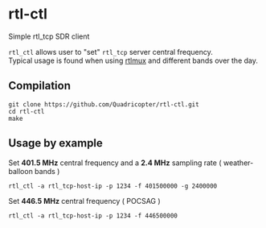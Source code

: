 rtl-ctl
===
Simple rtl_tcp SDR client

`rtl_ctl` allows user to "set" `rtl_tcp` server central frequency.  
Typical usage is found when using [rtlmux](https://github.com/slepp/rtlmux) and different bands over the day.

Compilation
--
```
git clone https://github.com/Quadricopter/rtl-ctl.git  
cd rtl-ctl  
make
```

Usage by example
--
Set **401.5 MHz** central frequency and a **2.4 MHz** sampling rate ( weather-balloon bands )  
```
rtl_ctl -a rtl_tcp-host-ip -p 1234 -f 401500000 -g 2400000
```
Set **446.5 MHz** central frequency ( POCSAG )  
```
rtl_ctl -a rtl_tcp-host-ip -p 1234 -f 446500000
```

